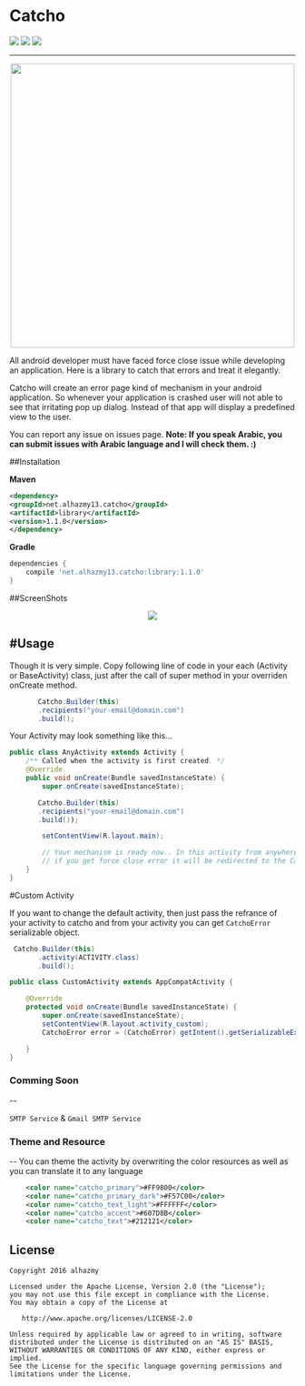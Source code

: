 # Catcho

![](https://img.shields.io/badge/Platform-Android-brightgreen.svg)
![](https://img.shields.io/crates/l/rustc-serialize.svg)
![](https://img.shields.io/badge/version-1.1.0-blue.svg)

---

<p align="center">
  <img src="https://cloud.githubusercontent.com/assets/4659608/14591472/b33d5f8a-051a-11e6-9601-807371433097.png" width="500"></p>

All android developer must have faced force close issue while developing an application.
Here is a library to catch that errors and treat it elegantly.

Catcho will create an error page kind of mechanism in your android application. So whenever your application is crashed user will not able to see that irritating pop up dialog. Instead of that app will display a predefined view to the user.

You can report any issue on issues page. 
**Note: If you speak Arabic, you can submit issues with Arabic language and I will check them. :)**

##Installation

**Maven**

```xml
<dependency>
<groupId>net.alhazmy13.catcho</groupId>
<artifactId>library</artifactId>
<version>1.1.0</version>
</dependency>
```

**Gradle**

```gradle
dependencies {
	compile 'net.alhazmy13.catcho:library:1.1.0'
}
```

##ScreenShots
<p align="center">
<img src="https://cloud.githubusercontent.com/assets/4659608/14599362/9b5b58d2-055f-11e6-9e9f-441069877977.gif"></img></p>

#Usage
--
Though it is very simple. Copy following line of code in your each (Activity or BaseActivity) class, just after the call of super method in your overriden onCreate method.

```java
       Catcho.Builder(this)
       .recipients("your-email@domain.com")
       .build();

```

Your Activity may look something like this…

```java
public class AnyActivity extends Activity {
    /** Called when the activity is first created. */
    @Override
    public void onCreate(Bundle savedInstanceState) {
        super.onCreate(savedInstanceState);

       Catcho.Builder(this)
       .recipients("your-email@domain.com")
       .build());

        setContentView(R.layout.main);

        // Your mechanism is ready now.. In this activity from anywhere 
        // if you get force close error it will be redirected to the Catcho.
    }
}
```

#Custom Activity

If you want to change the default activity, then just pass the refrance of your activity to catcho and from your activity you can get `CatchoError` serializable object.

```java
 Catcho.Builder(this)
       .activity(ACTIVITY.class)
       .build();
```

```java
public class CustomActivity extends AppCompatActivity {

    @Override
    protected void onCreate(Bundle savedInstanceState) {
        super.onCreate(savedInstanceState);
        setContentView(R.layout.activity_custom);
        CatchoError error = (CatchoError) getIntent().getSerializableExtra(Catcho.ERROR);

    }
}
```

### Comming Soon
--

`SMTP Service` & `Gmail SMTP Service`

### Theme and Resource
--
You can theme the activity by overwriting the color resources as well as you can translate it to any language 

```xml
    <color name="catcho_primary">#FF9800</color>
    <color name="catcho_primary_dark">#F57C00</color>
    <color name="catcho_text_light">#FFFFFF</color>
    <color name="catcho_accent">#607D8B</color>
    <color name="catcho_text">#212121</color>
```





## License

    Copyright 2016 alhazmy

    Licensed under the Apache License, Version 2.0 (the "License");
    you may not use this file except in compliance with the License.
    You may obtain a copy of the License at

       http://www.apache.org/licenses/LICENSE-2.0

    Unless required by applicable law or agreed to in writing, software
    distributed under the License is distributed on an "AS IS" BASIS,
    WITHOUT WARRANTIES OR CONDITIONS OF ANY KIND, either express or implied.
    See the License for the specific language governing permissions and
    limitations under the License.
    
